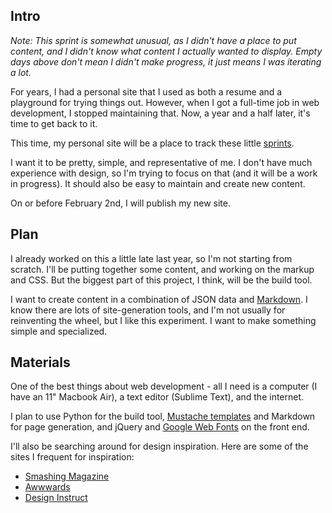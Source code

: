 ## Intro
*Note: This sprint is somewhat unusual, as I didn't have a place to put content, and I didn't know what content I actually wanted to display. Empty days above don't mean I didn't make progress, it just means I was iterating a lot.*

For years, I had a personal site that I used as both a resume and a playground for trying things out. However, when I got a full-time job in web development, I stopped maintaining that. Now, a year and a half later, it's time to get back to it.

This time, my personal site will be a place to track these little [sprints](../sprint-rules.html).

I want it to be pretty, simple, and representative of me. I don't have much experience with design, so I'm trying to focus on that (and it will be a work in progress). It should also be easy to maintain and create new content.

On or before February 2nd, I will publish my new site.

## Plan
I already worked on this a little late last year, so I'm not starting from scratch. I'll be putting together some content, and working on the markup and CSS. But the biggest part of this project, I think, will be the build tool.

I want to create content in a combination of JSON data and [Markdown](http://daringfireball.net/projects/markdown). I know there are lots of site-generation tools, and I'm not usually for reinventing the wheel, but I like this experiment. I want to make something simple and specialized.

## Materials
One of the best things about web development - all I need is a computer (I have an 11" Macbook Air), a text editor (Sublime Text), and the internet.

I plan to use Python for the build tool, [Mustache templates](http://mustache.github.io) and Markdown for page generation, and jQuery and [Google Web Fonts](http://www.google.com/fonts) on the front end.

I'll also be searching around for design inspiration. Here are some of the sites I frequent for inspiration:

- [Smashing Magazine](http://www.smashingmagazine.com)
- [Awwwards](http://www.awwwards.com)
- [Design Instruct](http://designinstruct.com)
